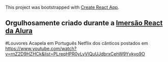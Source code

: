 This project was bootstrapped with [Create React App](https://github.com/facebook/create-react-app).

## Orgulhosamente criado durante a [Imersão React da Alura](https://www.alura.com.br/)

#Louvores Acapela em Português
Netflix dos cânticos postados em https://www.youtube.com/watch?v=rnZ2D9HZHCk&list=PLreqHPR0yLyVlQuUJdbrxCehW9Yykyo9O

